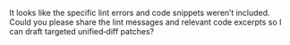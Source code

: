It looks like the specific lint errors and code snippets weren’t included. Could you please share the lint messages and relevant code excerpts so I can draft targeted unified‑diff patches?